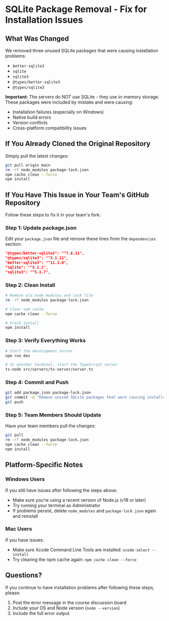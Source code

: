 # SQLite Package Removal - Fix for Installation Issues

## What Was Changed

We removed three unused SQLite packages that were causing installation problems:
- `better-sqlite3`
- `sqlite`
- `sqlite3`
- `@types/better-sqlite3`
- `@types/sqlite3`

**Important:** The servers do NOT use SQLite - they use in-memory storage. These packages were included by mistake and were causing:
- Installation failures (especially on Windows)
- Native build errors
- Version conflicts
- Cross-platform compatibility issues

## If You Already Cloned the Original Repository

Simply pull the latest changes:

```bash
git pull origin main
rm -rf node_modules package-lock.json
npm cache clean --force
npm install
```

## If You Have This Issue in Your Team's GitHub Repository

Follow these steps to fix it in your team's fork:

### Step 1: Update package.json

Edit your `package.json` file and remove these lines from the `dependencies` section:

```json
"@types/better-sqlite3": "^7.6.11",
"@types/sqlite3": "^3.1.11",
"better-sqlite3": "^11.3.0",
"sqlite": "^5.1.1",
"sqlite3": "^5.1.7",
```

### Step 2: Clean Install

```bash
# Remove old node_modules and lock file
rm -rf node_modules package-lock.json

# Clear npm cache
npm cache clean --force

# Fresh install
npm install
```

### Step 3: Verify Everything Works

```bash
# Start the development server
npm run dev

# In another terminal, start the TypeScript server
ts-node src/servers/ts-server/server.ts
```

### Step 4: Commit and Push

```bash
git add package.json package-lock.json
git commit -m "Remove unused SQLite packages that were causing installation issues"
git push
```

### Step 5: Team Members Should Update

Have your team members pull the changes:

```bash
git pull
rm -rf node_modules package-lock.json
npm cache clean --force
npm install
```

## Platform-Specific Notes

### Windows Users
If you still have issues after following the steps above:
- Make sure you're using a recent version of Node.js (v18 or later)
- Try running your terminal as Administrator
- If problems persist, delete `node_modules` and `package-lock.json` again and reinstall

### Mac Users
If you have issues:
- Make sure Xcode Command Line Tools are installed: `xcode-select --install`
- Try clearing the npm cache again: `npm cache clean --force`

## Questions?

If you continue to have installation problems after following these steps, please:
1. Post the error message in the course discussion board
2. Include your OS and Node version (`node --version`)
3. Include the full error output

